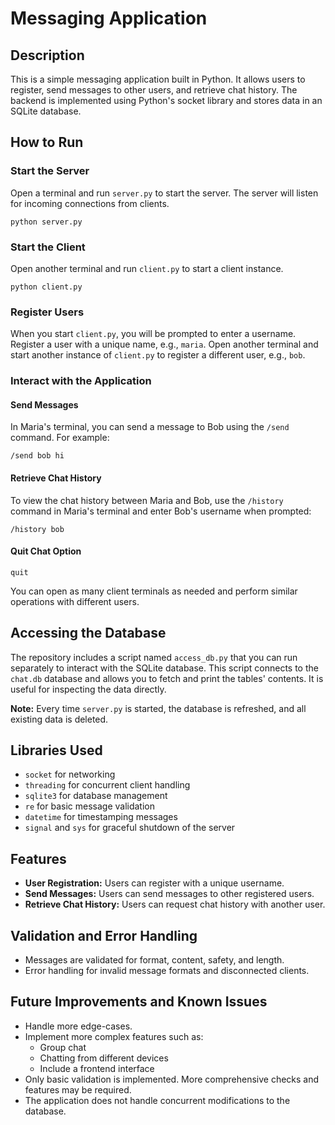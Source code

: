# Messaging Application

## Description
This is a simple messaging application built in Python. It allows users to register, send messages to other users, and retrieve chat history. The backend is implemented using Python's socket library and stores data in an SQLite database.

## How to Run

### Start the Server
Open a terminal and run `server.py` to start the server. The server will listen for incoming connections from clients.

    python server.py
    
### Start the Client
Open another terminal and run `client.py` to start a client instance.

    python client.py

### Register Users
When you start `client.py`, you will be prompted to enter a username. Register a user with a unique name, e.g., `maria`.
Open another terminal and start another instance of `client.py` to register a different user, e.g., `bob`.

### Interact with the Application

#### Send Messages
In Maria's terminal, you can send a message to Bob using the `/send` command. For example:

    /send bob hi

#### Retrieve Chat History
To view the chat history between Maria and Bob, use the `/history` command in Maria's terminal and enter Bob's username when prompted:

    /history bob
    
#### Quit Chat Option

    quit
    
You can open as many client terminals as needed and perform similar operations with different users.

## Accessing the Database

The repository includes a script named `access_db.py` that you can run separately to interact with the SQLite database. This script connects to the `chat.db` database and allows you to fetch and print the tables' contents. It is useful for inspecting the data directly.

**Note:** Every time `server.py` is started, the database is refreshed, and all existing data is deleted.

## Libraries Used
- `socket` for networking
- `threading` for concurrent client handling
- `sqlite3` for database management
- `re` for basic message validation
- `datetime` for timestamping messages
- `signal` and `sys` for graceful shutdown of the server

## Features
- **User Registration:** Users can register with a unique username.
- **Send Messages:** Users can send messages to other registered users.
- **Retrieve Chat History:** Users can request chat history with another user.

## Validation and Error Handling
- Messages are validated for format, content, safety, and length.
- Error handling for invalid message formats and disconnected clients.

## Future Improvements and Known Issues
- Handle more edge-cases.
- Implement more complex features such as:
  - Group chat
  - Chatting from different devices
  - Include a frontend interface
- Only basic validation is implemented. More comprehensive checks and features may be required.
- The application does not handle concurrent modifications to the database.
